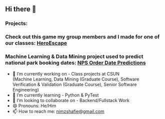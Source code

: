 ## Hi there 👋

### Projects:

### Check out this game my group members and I made for one of our classes: <a href="https://play.google.com/store/apps/details?id=com.TJANA.HeroEscape" target="_blank">HeroEscape</a>

### Machine Learning & Data Mining project used to predict national park booking dates: <a href="https://play.google.com/store/apps/details?id=com.TJANA.HeroEscape(https://github.com/NimaShafie/NPS-Order-Date-Predictions)" target="_blank">NPS Order Date Predictions</a>

- 🔭 I’m currently working on - Class projects at CSUN
<br>(Machine Learning, Data Mining (Graduate Course), Software Verification & Validation (Graduate Course), Senior Software Engineering)</br>
- 🌱 I’m currently learning - Python & PyTest
- 👯 I’m looking to collaborate on - Backend/Fullstack Work
- 😄 Pronouns: He/Him
- 📫 How to reach me: nimzshafie@gmail.com

<!--
**NimaShafie/NimaShafie** is a ✨ _special_ ✨ repository because its `README.md` (this file) appears on your GitHub profile.

Here are some ideas to get you started:
(work in progress) https://nimashafie.github.io/

- 🔭 I’m currently working on ...
- 🌱 I’m currently learning ...
- 👯 I’m looking to collaborate on ...
- 🤔 I’m looking for help with ...
- 💬 Ask me about ...
- 📫 How to reach me: ...
- 😄 Pronouns: ...
- ⚡ Fun fact: ...
-->
